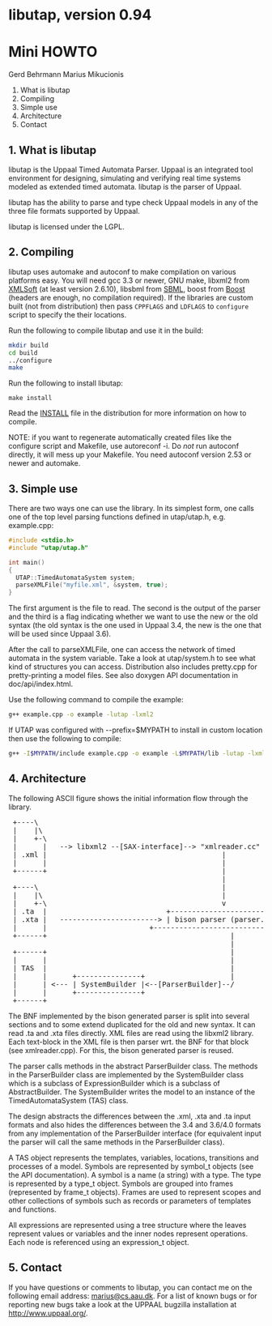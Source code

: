 # libutap, version 0.94

# Mini HOWTO
Gerd Behrmann
Marius Mikucionis

1. What is libutap
2. Compiling
3. Simple use
4. Architecture
5. Contact

## 1. What is libutap

libutap is the Uppaal Timed Automata Parser. Uppaal is an integrated
tool environment for designing, simulating and verifying real time
systems modeled as extended timed automata. libutap is the parser of
Uppaal.

libutap has the ability to parse and type check Uppaal models in any
of the three file formats supported by Uppaal.

libutap is licensed under the LGPL.


## 2. Compiling

libutap uses automake and autoconf to make compilation on various
platforms easy. You will need gcc 3.3 or newer, GNU make,
libxml2 from [XMLSoft](https://www.xmlsoft.org) (at least version 2.6.10),
libsbml from [SBML](https://www.sbml.org),
boost from [Boost](https://www.boost.org) (headers are enough, no compilation required).
If the libraries are custom built (not from distribution) then pass `CPPFLAGS` and `LDFLAGS` to `configure` script to specify the their locations.

Run the following to compile libutap and use it in the build:

```sh
mkdir build
cd build
../configure
make
```

Run the following to install libutap:
```
make install
```

Read the [INSTALL](INSTALL) file in the distribution for more information on
how to compile.

NOTE: if you want to regenerate automatically created files like the
configure script and Makefile, use autoreconf -i. Do *not* run
autoconf directly, it will mess up your Makefile. You need autoconf
version 2.53 or newer and automake.


## 3. Simple use

There are two ways one can use the library. In its simplest form, one
calls one of the top level parsing functions defined in utap/utap.h,
e.g. example.cpp:

```cpp
#include <stdio.h>
#include "utap/utap.h"

int main()
{
  UTAP::TimedAutomataSystem system;
  parseXMLFile("myfile.xml", &system, true);
}
```

The first argument is the file to read. The second is the output of
the parser and the third is a flag indicating whether we want to use
the new or the old syntax (the old syntax is the one used in Uppaal
3.4, the new is the one that will be used since Uppaal 3.6).

After the call to parseXMLFile, one can access the network of timed
automata in the system variable. Take a look at utap/system.h to see
what kind of structures you can access.
Distribution also includes pretty.cpp for pretty-printing a model files.
See also doxygen API documentation in doc/api/index.html.

Use the following command to compile the example:

```sh
g++ example.cpp -o example -lutap -lxml2
```

If UTAP was configured with --prefix=$MYPATH to install in custom location
then use the following to compile:

```sh
g++ -I$MYPATH/include example.cpp -o example -L$MYPATH/lib -lutap -lxml2
```

## 4. Architecture

The following ASCII figure shows the initial information flow through
the library.

<pre>
 +----\
 |    |\
 |    +-\
 |      |   --> libxml2 --[SAX-interface]--> "xmlreader.cc"
 | .xml |                                         |
 |      |                                         |
 +------+                                         |
                                                  |
 +----\                                           |
 |    |\                                          |
 |    +-\                                         v
 | .ta  |                            +--------------------------+
 | .xta |   -----------------------> | bison parser (parser.yy) |
 |      |	                     +--------------------------+
 +------+                                           |
                                                    |
 +------+                                           |
 |      |                                           |
 | TAS  |                                           |
 |      |      +---------------+                    |
 |      | <--- | SystemBuilder |<--[ParserBuilder]--/
 |      |      +---------------+
 +------+
</pre>

The BNF implemented by the bison generated parser is split into
several sections and to some extend duplicated for the old and new
syntax. It can read .ta and .xta files directly. XML files are read
using the libxml2 library. Each text-block in the XML file is then
parser wrt. the BNF for that block (see xmlreader.cpp). For this, the
bison generated parser is reused.

The parser calls methods in the abstract ParserBuilder class. The
methods in the ParserBuilder class are implemented by the
SystemBuilder class which is a subclass of ExpressionBuilder which is
a subclass of AbstractBuilder. The SystemBuilder writes the model to
an instance of the TimedAutomataSystem (TAS) class.

The design abstracts the differences between the .xml, .xta and .ta
input formats and also hides the differences between the 3.4 and
3.6/4.0 formats from any implementation of the ParserBuilder interface
(for equivalent input the parser will call the same methods in the
ParserBuilder class).


A TAS object represents the templates, variables, locations,
transitions and processes of a model. Symbols are represented by
symbol_t objects (see the API documentation). A symbol is a name (a
string) with a type. The type is represented by a type_t
object. Symbols are grouped into frames (represented by frame_t
objects). Frames are used to represent scopes and other collections of
symbols such as records or parameters of templates and functions.

All expressions are represented using a tree structure where the
leaves represent values or variables and the inner nodes represent
operations. Each node is referenced using an expression_t object.

## 5. Contact

If you have questions or comments to libutap, you can contact me on
the following email address: marius@cs.aau.dk. For a list of known
bugs or for reporting new bugs take a look at the UPPAAL bugzilla
installation at http://www.uppaal.org/.
